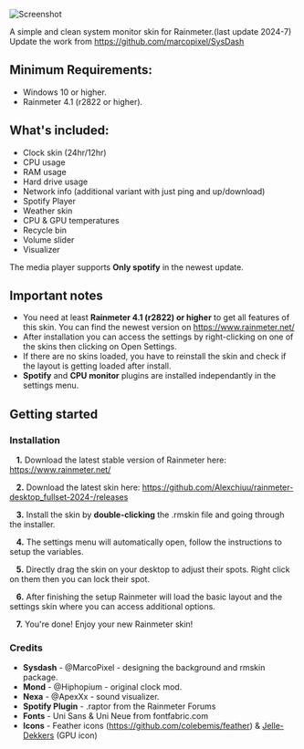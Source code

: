 ![Screenshot](https://github.com/Alexchiuu/rainmeter-desktop_fullset-2024-/blob/main/desktop.png)

A simple and clean system monitor skin for Rainmeter.(last update 2024-7)
Update the work from https://github.com/marcopixel/SysDash

## Minimum Requirements:
- Windows 10 or higher.
- Rainmeter 4.1 (r2822 or higher).


## What's included:
- Clock skin (24hr/12hr)
- CPU usage
- RAM usage
- Hard drive usage
- Network info (additional variant with just ping and up/download)
- Spotify Player
- Weather skin
- CPU & GPU temperatures
- Recycle bin
- Volume slider
- Visualizer

The media player supports **Only spotify** in the newest update.

## Important notes


- You need at least **Rainmeter 4.1 (r2822) or higher** to get all features of this skin. You can find the newest version on https://www.rainmeter.net/
- After installation you can access the settings by right-clicking on one of the skins then clicking on Open Settings.
- If there are no skins loaded, you have to reinstall the skin and check if the layout is getting loaded after install.
- **Spotify** and **CPU monitor** plugins are installed independantly in the settings menu.

## Getting started

### Installation

&nbsp;&nbsp;&nbsp;**1.**  Download the latest stable version of Rainmeter here: https://www.rainmeter.net/

&nbsp;&nbsp;&nbsp;**2.**  Download the latest skin here: https://github.com/Alexchiuu/rainmeter-desktop_fullset-2024-/releases

&nbsp;&nbsp;&nbsp;**3.**  Install the skin by **double-clicking** the .rmskin file and going through the installer.

&nbsp;&nbsp;&nbsp;**4.**  The settings menu will automatically open, follow the instructions to setup the variables.

&nbsp;&nbsp;&nbsp;**5.**  Directly drag the skin on your desktop to adjust their spots. Right click on them then you can lock their spot.

&nbsp;&nbsp;&nbsp;**6.**  After finishing the setup Rainmeter will load the basic layout and the settings skin where you can access additional options.

&nbsp;&nbsp;&nbsp;**7.**  You're done! Enjoy your new Rainmeter skin!


### Credits
- **Sysdash** - @MarcoPixel - designing the background and rmskin package.
- **Mond** - @Hiphopium - original clock mod.
- **Nexa** - @ApexXx - sound visualizer.
- **Spotify Plugin** - .raptor from the Rainmeter Forums
- **Fonts** - Uni Sans & Uni Neue from fontfabric.com
- **Icons** - Feather icons (https://github.com/colebemis/feather) & [Jelle-Dekkers](http://jelle-dekkers.deviantart.com/) (GPU icon)
